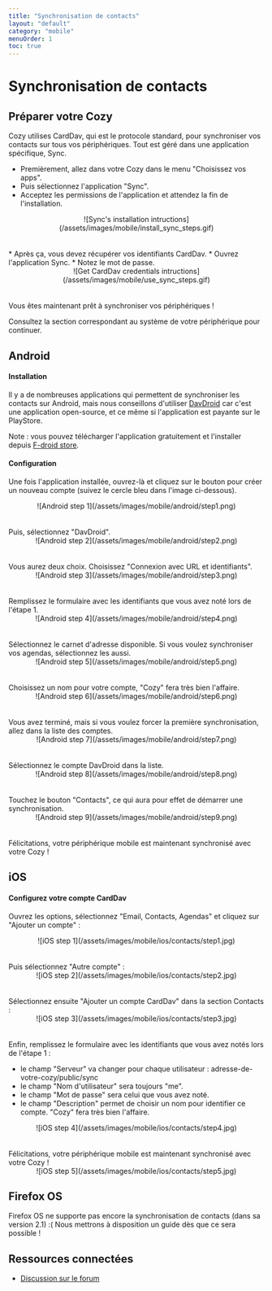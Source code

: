 ```yaml
---
title: "Synchronisation de contacts"
layout: "default"
category: "mobile"
menuOrder: 1
toc: true
---
```

# Synchronisation de contacts

## Préparer votre Cozy
Cozy utilises CardDav, qui est le protocole standard, pour synchroniser vos contacts sur tous vos périphériques. Tout est géré dans une application spécifique, Sync.

* Premièrement, allez dans votre Cozy dans le menu "Choisissez vos apps".
* Puis sélectionnez l'application "Sync".
* Acceptez les permissions de l'application et attendez la fin de l'installation.

<center>![Sync's installation intructions](/assets/images/mobile/install_sync_steps.gif)</center>

<br />
<br />
* Après ça, vous devez récupérer vos identifiants CardDav.
* Ouvrez l'application Sync.
* Notez le mot de passe.

<center>![Get CardDav credentials intructions](/assets/images/mobile/use_sync_steps.gif)</center>

<br />
<br />
Vous êtes maintenant prêt à synchroniser vos périphériques !

Consultez la section correspondant au système de votre périphérique pour continuer.

## Android

#### Installation
Il y a de nombreuses applications qui permettent de synchroniser les contacts sur Android, mais nous conseillons d'utiliser [DavDroid](http://davdroid.bitfire.at/) car c'est une application open-source, et ce même si l'application est payante sur le PlayStore.

Note : vous pouvez télécharger l'application gratuitement et l'installer depuis [F-droid store](https://f-droid.org/repository/browse/?fdid=at.bitfire.davdroid).

#### Configuration
Une fois l'application installée, ouvrez-là et cliquez sur le bouton pour créer un nouveau compte (suivez le cercle bleu dans l'image ci-dessous).
<center>![Android step 1](/assets/images/mobile/android/step1.png)</center>

<br />
<br />
Puis, sélectionnez "DavDroid".
<center>![Android step 2](/assets/images/mobile/android/step2.png)</center>

<br />
<br />
Vous aurez deux choix. Choisissez "Connexion avec URL et identifiants".
<center>![Android step 3](/assets/images/mobile/android/step3.png)</center>

<br />
<br />
Remplissez le formulaire avec les identifiants que vous avez noté lors de l'étape 1.
<center>![Android step 4](/assets/images/mobile/android/step4.png)</center>

<br />
<br />
Sélectionnez le carnet d'adresse disponible. Si vous voulez synchroniser vos agendas, sélectionnez les aussi.
<center>![Android step 5](/assets/images/mobile/android/step5.png)</center>

<br />
<br />
Choisissez un nom pour votre compte, "Cozy" fera très bien l'affaire.
<center>![Android step 6](/assets/images/mobile/android/step6.png)</center>

<br />
<br />
Vous avez terminé, mais si vous voulez forcer la première synchronisation, allez dans la liste des comptes.
<center>![Android step 7](/assets/images/mobile/android/step7.png)</center>

<br />
<br />
Sélectionnez le compte DavDroid dans la liste.
<center>![Android step 8](/assets/images/mobile/android/step8.png)</center>

<br />
<br />
Touchez le bouton "Contacts", ce qui aura pour effet de démarrer une synchronisation.
<center>![Android step 9](/assets/images/mobile/android/step9.png)</center>

<br />
<br />
Félicitations, votre périphérique mobile est maintenant synchronisé avec votre Cozy !

## iOS

#### Configurez votre compte CardDav
Ouvrez les options, sélectionnez "Email, Contacts, Agendas" et cliquez sur "Ajouter un compte" :
<center>![iOS step 1](/assets/images/mobile/ios/contacts/step1.jpg)</center>

<br />
<br />
Puis sélectionnez "Autre compte" :
<center>![iOS step 2](/assets/images/mobile/ios/contacts/step2.jpg)</center>

<br />
<br />
Sélectionnez ensuite "Ajouter un compte CardDav" dans la section Contacts :
<center>![iOS step 3](/assets/images/mobile/ios/contacts/step3.jpg)</center>

<br />
<br />
Enfin, remplissez le formulaire avec les identifiants que vous avez notés lors de l'étape 1 :

* le champ "Serveur" va changer pour chaque utilisateur : adresse-de-votre-cozy/public/sync
* le champ "Nom d'utilisateur" sera toujours "me".
* le champ "Mot de passe" sera celui que vous avez noté.
* le champ "Description" permet de choisir un nom pour identifier ce compte. "Cozy" fera très bien l'affaire.

<center>![iOS step 4](/assets/images/mobile/ios/contacts/step4.jpg)</center>

<br />
<br />
Félicitations, votre périphérique mobile est maintenant synchronisé avec votre Cozy !
<center>![iOS step 5](/assets/images/mobile/ios/contacts/step5.jpg)</center>

## Firefox OS

Firefox OS ne supporte pas encore la synchronisation de contacts (dans sa version 2.1) :(
Nous mettrons à disposition un guide dès que ce sera possible !

## Ressources connectées
* [Discussion sur le forum](https://forum.cozy.io/)
